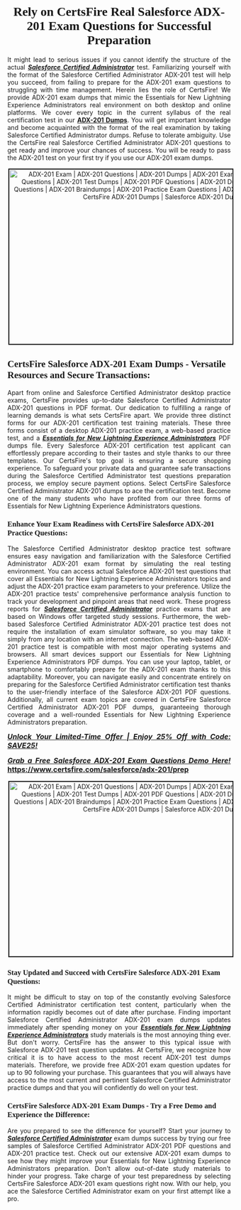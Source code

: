 <h1 style="text-align: center;"><strong><span style="display:block; color:#Black; "><span style="font-family:Tahoma,Times,serif;">Rely on CertsFire Real Salesforce ADX-201 Exam Questions for Successful Preparation</span></span></strong></h1>

<p style="text-align:justify">It might lead to serious issues if you cannot identify the structure of the actual <u><em><strong>Salesforce Certified Administrator</strong></em></u> test. Familiarizing yourself with the format of the Salesforce Certified Administrator ADX-201 test will help you succeed, from failing to prepare for the ADX-201 exam questions to struggling with time management. Herein lies the role of CertsFire! We provide ADX-201 exam dumps that mimic the Essentials for New Lightning Experience Administrators real environment on both desktop and online platforms. We cover every topic in the current syllabus of the real certification test in our <strong><a href="https://www.certsfire.com/salesforce/adx-201/prep">ADX-201 Dumps</a></strong>. You will get important knowledge and become acquainted with the format of the real examination by taking Salesforce Certified Administrator dumps. Refuse to tolerate ambiguity. Use the CertsFire real Salesforce Certified Administrator ADX-201 questions to get ready and improve your chances of success. You will be ready to pass the ADX-201 test on your first try if you use our ADX-201 exam dumps.</p>

<p style="text-align: center;"><img alt="ADX-201 Exam | ADX-201 Questions | ADX-201 Dumps | ADX-201 Exam Dumps | ADX-201 Exam Questions | ADX-201 Test Dumps | ADX-201 PDF Questions | ADX-201 Dumps PDF | ADX-201 Test Questions | ADX-201 Braindumps | ADX-201 Practice Exam Questions | ADX-201 Exam PDF Questions | CertsFire ADX-201 Dumps | Salesforce ADX-201 Dumps" src="https://i.imgur.com/SYzw28Y.jpeg" style="width: 700px; height: 393px; border-width: 2px; border-style: solid; margin: 2px;" /></p>

<h2><strong><span style="display:block; color:#Black; "><span style="font-family:Tahoma,Times,serif;">CertsFire Salesforce ADX-201 Exam Dumps - Versatile Resources and Secure Transactions:</span></span></strong></h2>

<p style="text-align:justify">Apart from online and Salesforce Certified Administrator desktop practice exams, CertsFire provides up-to-date Salesforce Certified Administrator ADX-201 questions in PDF format. Our dedication to fulfilling a range of learning demands is what sets CertsFire apart. We provide three distinct forms for our ADX-201 certification test training materials. These three forms consist of a desktop ADX-201 practice exam, a web-based practice test, and a <u><strong><em>Essentials for New Lightning Experience Administrators</em></strong></u> PDF dumps file. Every Salesforce ADX-201 certification test applicant can effortlessly prepare according to their tastes and style thanks to our three templates. Our CertsFire's top goal is ensuring a secure shopping experience. To safeguard your private data and guarantee safe transactions during the Salesforce Certified Administrator test questions preparation process, we employ secure payment options. Select CertsFire Salesforce Certified Administrator ADX-201 dumps to ace the certification test. Become one of the many students who have profited from our three forms of Essentials for New Lightning Experience Administrators questions.</p>

<h3><strong><span style="display:block; color:#Black; "><span style="font-family:Tahoma,Times,serif;">Enhance Your Exam Readiness with CertsFire Salesforce ADX-201 Practice Questions:</span></span></strong></h3>

<p style="text-align:justify">The Salesforce Certified Administrator desktop practice test software ensures easy navigation and familiarization with the Salesforce Certified Administrator ADX-201 exam format by simulating the real testing environment. You can access actual Salesforce ADX-201 test questions that cover all Essentials for New Lightning Experience Administrators topics and adjust the ADX-201 practice exam parameters to your preference. Utilize the ADX-201 practice tests' comprehensive performance analysis function to track your development and pinpoint areas that need work. These progress reports for <u><em><strong>Salesforce Certified Administrator</strong></em></u> practice exams that are based on Windows offer targeted study sessions. Furthermore, the web-based Salesforce Certified Administrator ADX-201 practice test does not require the installation of exam simulator software, so you may take it simply from any location with an internet connection. The web-based ADX-201 practice test is compatible with most major operating systems and browsers. All smart devices support our Essentials for New Lightning Experience Administrators PDF dumps. You can use your laptop, tablet, or smartphone to comfortably prepare for the ADX-201 exam thanks to this adaptability. Moreover, you can navigate easily and concentrate entirely on preparing for the Salesforce Certified Administrator certification test thanks to the user-friendly interface of the Salesforce ADX-201 PDF questions. Additionally, all current exam topics are covered in CertsFire Salesforce Certified Administrator ADX-201 PDF dumps, guaranteeing thorough coverage and a well-rounded Essentials for New Lightning Experience Administrators preparation.</p>

<p style="text-align: justify;"><span style="font-size:16px;"><strong><u><em>Unlock Your Limited-Time Offer | Enjoy 25% Off with Code: SAVE25!</em></u></strong></span></p>

<p style="text-align: justify;"><span style="font-size:16px;"><strong><u><em>Grab a Free Salesforce ADX-201 Exam Questions Demo Here! </em></u><a href="https://www.certsfire.com/salesforce/adx-201/prep">https://www.certsfire.com/salesforce/adx-201/prep</a></strong></span></p>

<p style="text-align: center;"><img alt="ADX-201 Exam | ADX-201 Questions | ADX-201 Dumps | ADX-201 Exam Dumps | ADX-201 Exam Questions | ADX-201 Test Dumps | ADX-201 PDF Questions | ADX-201 Dumps PDF | ADX-201 Test Questions | ADX-201 Braindumps | ADX-201 Practice Exam Questions | ADX-201 Exam PDF Questions | CertsFire ADX-201 Dumps | Salesforce ADX-201 Dumps" src="https://i.imgur.com/2YaVQXX.jpeg" style="width: 700px; height: 393px; border-width: 2px; border-style: solid; margin: 2px;" /></p>

<h3><strong><span style="display:block; color:#Black; "><span style="font-family:Tahoma,Times,serif;">Stay Updated and Succeed with CertsFire Salesforce ADX-201 Exam Questions:</span></span></strong></h3>

<p style="text-align:justify">It might be difficult to stay on top of the constantly evolving Salesforce Certified Administrator certification test content, particularly when the information rapidly becomes out of date after purchase. Finding important Salesforce Certified Administrator ADX-201 exam dumps updates immediately after spending money on your <u><em><strong>Essentials for New Lightning Experience Administrators</strong></em></u> study materials is the most annoying thing ever. But don't worry. CertsFire has the answer to this typical issue with Salesforce ADX-201 test question updates. At CertsFire, we recognize how critical it is to have access to the most recent ADX-201 test dumps materials. Therefore, we provide free ADX-201 exam question updates for up to 90 following your purchase. This guarantees that you will always have access to the most current and pertinent Salesforce Certified Administrator practice dumps and that you will confidently do well on your test.</p>

<h3><strong><span style="display:block; color:#Black; "><span style="font-family:Tahoma,Times,serif;">CertsFire Salesforce ADX-201 Exam Dumps - Try a Free Demo and Experience the Difference:</span></span></strong></h3>

<p style="text-align:justify">Are you prepared to see the difference for yourself? Start your journey to <u><em><strong>Salesforce Certified Administrator</strong></em></u> exam dumps success by trying our free samples of Salesforce Certified Administrator ADX-201 PDF questions and ADX-201 practice test. Check out our extensive ADX-201 exam dumps to see how they might improve your Essentials for New Lightning Experience Administrators preparation. Don't allow out-of-date study materials to hinder your progress. Take charge of your test preparedness by selecting CertsFire Salesforce ADX-201 exam questions right now. With our help, you ace the Salesforce Certified Administrator exam on your first attempt like a pro.</p>
